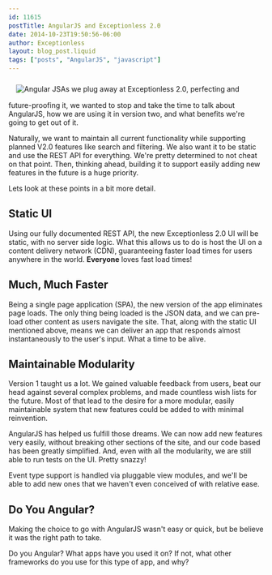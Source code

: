 ```yaml
---
id: 11615
postTitle: AngularJS and Exceptionless 2.0
date: 2014-10-23T19:50:56-06:00
author: Exceptionless
layout: blog_post.liquid
tags: ["posts", "AngularJS", "javascript"]
---
```

<img loading="lazy" class="alignright wp-image-11617" style="margin-left: 15px; margin-bottom: 15px; margin-top: 10px;" src="/assets/AngularJS-large-300x84.png" alt="Angular JS" width="248" height="70" data-id="11617" srcset="/assets/AngularJS-large-300x84.png 300w, /assets/AngularJS-large.png 383w" sizes="(max-width: 248px) 100vw, 248px" />As we plug away at Exceptionless 2.0, perfecting and future-proofing it, we wanted to stop and take the time to talk about AngularJS, how we are using it in version two, and what benefits we're going to get out of it.

Naturally, we want to maintain all current functionality while supporting planned V2.0 features like search and filtering. We also want it to be static and use the REST API for everything. We're pretty determined to not cheat on that point. Then, thinking ahead, building it to support easily adding new features in the future is a huge priority.

Lets look at these points in a bit more detail.<!--more-->

## Static UI

Using our fully documented REST API, the new Exceptionless 2.0 UI will be static, with no server side logic. What this allows us to do is host the UI on a content delivery network (CDN), guaranteeing faster load times for users anywhere in the world. **Everyone** loves fast load times!

## Much, Much Faster

Being a single page application (SPA), the new version of the app eliminates page loads. The only thing being loaded is the JSON data, and we can pre-load other content as users navigate the site. That, along with the static UI mentioned above, means we can deliver an app that responds almost instantaneously to the user's input. What a time to be alive.

## Maintainable Modularity

Version 1 taught us a lot. We gained valuable feedback from users, beat our head against several complex problems, and made countless wish lists for the future. Most of that lead to the desire for a more modular, easily maintainable system that new features could be added to with minimal reinvention.

AngularJS has helped us fulfill those dreams. We can now add new features very easily, without breaking other sections of the site, and our code based has been greatly simplified. And, even with all the modularity, we are still able to run tests on the UI. Pretty snazzy!

Event type support is handled via pluggable view modules, and we'll be able to add new ones that we haven't even conceived of with relative ease.

## Do You Angular?

Making the choice to go with AngularJS wasn't easy or quick, but be believe it was the right path to take.

Do you Angular? What apps have you used it on? If not, what other frameworks do you use for this type of app, and why?


